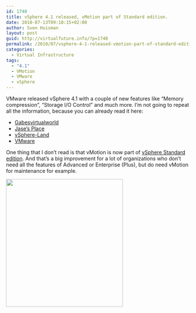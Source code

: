 ```yaml
---
id: 1740
title: vSphere 4.1 released, vMotion part of Standard edition.
date: 2010-07-13T09:10:15+02:00
author: Sven Huisman
layout: post
guid: http://virtualfuture.info/?p=1740
permalink: /2010/07/vsphere-4-1-released-vmotion-part-of-standard-edition/
categories:
  - Virtual Infrastructure
tags:
  - "4.1"
  - VMotion
  - VMware
  - vSphere
---
```

VMware released vSphere 4.1 with a couple of new features like &#8220;Memory compression&#8221;, &#8220;Storage I/O Control&#8221; and much more. I&#8217;m not going to repeat all the information, because you can already read it here:

  * <a title="vSphre 4.1" href="http://www.gabesvirtualworld.com/vmware-vsphere-4-1-released-%e2%80%93-what%e2%80%99s-new/" target="_blank">Gabesvirtualworld</a>
  * <a title="vSphere 4.1" href="http://www.jasemccarty.com/blog/?p=875" target="_blank">Jase&#8217;s Place</a>
  * <a title="vSphere 4.1" href="http://vsphere-land.com/news/tidbits-on-the-new-vsphere-41-release.html" target="_blank">vSphere-Land</a>
  * <a title="vSphere 4.1" href="http://www.vmware.com/products/vsphere/mid-size-and-enterprise-business/features.html" target="_blank">VMware</a>

One thing that I don&#8217;t read is that vMotion is now part of <a title="Features" href="http://www.vmware.com/products/vsphere/mid-size-and-enterprise-business/features.html" target="_blank">vSphere Standard edition</a>. And that&#8217;s a big improvement for a lot of organizations who don&#8217;t need all the features of Advanced or Enterprise (Plus), but do need vMotion for maintenance for example. 

[<img class="aligncenter size-medium wp-image-1742" title="vMotion" src="https://svenhuisman.com/wp-content/uploads/2010/07/vMotion1-320x350.png" alt="" width="320" height="350" srcset="https://svenhuisman.com/wp-content/uploads/2010/07/vMotion1-320x350.png 320w, https://svenhuisman.com/wp-content/uploads/2010/07/vMotion1.png 551w" sizes="(max-width: 320px) 100vw, 320px" />](https://svenhuisman.com/wp-content/uploads/2010/07/vMotion1.png)